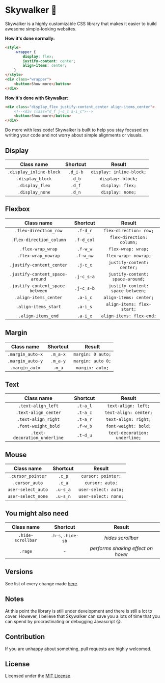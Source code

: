 # Skywalker 🌌

Skywalker is a highly customizable CSS library that makes it easier to build awesome simple-looking websites.

**How it's done normally:**

```html
<style>
	.wrapper {
		display: flex;
		justify-content: center;
		align-items: center;
	}
</style>
<div class="wrapper">
	<button>Show more</button>
</div>
```

**How it's done with Skywalker:**

```html
<div class="display_flex justify-content_center align-items_center">
	<!--<div class="d_f j-c_c a-i_c">-->
	<button>Show more</button>
</div>
```

Do more with less code! Skywalker is built to help you stay focused on writing your code and not worry about simple alignments or visuals.

## Display

|       Class name        | Shortcut |          Result          |
| :---------------------: | :------: | :----------------------: |
| `.display_inline-block` | `.d_i-b` | `display: inline-block;` |
|    `.display_block`     |  `.d_b`  |    `display: block;`     |
|     `.display_flex`     |  `.d_f`  |     `display: flex;`     |
|     `.display_none`     |  `.d_n`  |     `display: none;`     |

## Flexbox

|            Class name            |  Shortcut  |              Result               |
| :------------------------------: | :--------: | :-------------------------------: |
|      `.flex-direction_row`       |  `.f-d_r`  |      `flex-direction: row;`       |
|     `.flex-direction_column`     | `.f-d_col` |     `flex-direction: column;`     |
|        `.flex-wrap_wrap`         |  `.f-w_w`  |        `flex-wrap: wrap;`         |
|       `.flex-wrap_nowrap`        | `.f-w_nw`  |       `flex-wrap: nowrap;`        |
|    `.justify-content_center`     |  `.j-c_c`  |    `justify-content: center;`     |
| `.justify-content_space-around`  | `.j-c_s-a` | `justify-content: space-around;`  |
| `.justify-content_space-between` | `.j-c_s-b` | `justify-content: space-between;` |
|      `.align-items_center`       |  `.a-i_c`  |      `align-items: center;`       |
|       `.align-items_start`       |  `.a-i_s`  |    `align-items: flex-start;`     |
|        `.align-items_end`        |  `.a-i_e`  |     `align-items: flex-end;`      |

## Margin

|    Class name    | Shortcut |      Result       |
| :--------------: | :------: | :---------------: |
| `.margin_auto-x` | `.m_a-x` | `margin: 0 auto;` |
| `.margin_auto-y` | `.m_a-y` | `margin: auto 0;` |
|  `.margin_auto`  |  `.m_a`  |  `margin: auto;`  |

## Text

|          Class name          | Shortcut |            Result             |
| :--------------------------: | :------: | :---------------------------: |
|      `.text-align_left`      | `.t-a_l` |      `text-align: left;`      |
|     `.text-align_center`     | `.t-a_c` |     `text-align: center;`     |
|     `.text-align_right`      | `.t-a_r` |     `text-align: right;`      |
|     `.font-weight_bold`      | `.f-w_b` |     `font-weight: bold;`      |
| `.text-decoration_underline` | `.t-d_u` | `text-decoration: underline;` |

## Mouse

|     Class name     | Shortcut |        Result        |
| :----------------: | :------: | :------------------: |
| `.cursor_pointer`  |  `.c_p`  |  `cursor: pointer;`  |
|   `.cursor_auto`   |  `.c_a`  |   `cursor: auto;`    |
| `user-select_auto` | `.u-s_a` | `user-select: auto;` |
| `user-select_none` | `.u-s_n` | `user-select: none;` |

## You might also need

|    Class name     |      Shortcut      |               Result               |
| :---------------: | :----------------: | :--------------------------------: |
| `.hide-scrollbar` | `.h-s`, `.hide-sb` |         _hides scrollbar_          |
|      `.rage`      |         -          | _performs shaking effect on hover_ |

## Versions

See list of every change made [here](VERSIONS.md).

## Notes

At this point the library is still under development and there is still a lot to cover. However, I believe that Skywalker can save you a lots of time that you can spend by procrastinating or debugging Javascript 😘.

## Contribution

If you are unhappy about something, pull requests are highly welcomed.

## License

Licensed under the [MIT License](LICENSE).

